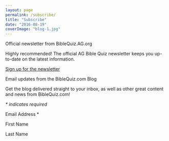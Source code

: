 ```yaml
---
layout: page
permalink: /subscribe/
title: "Subscribe"
date: "2016-08-19"
coverImage: "blog-1.jpg"
---
```


Official newsletter from BibleQuiz.AG.org

Highly recommended! The official AG Bible Quiz newsletter keeps you up-to-date on the latest information.

[Sign up for the newsletter](https://visitor.r20.constantcontact.com/manage/optin?v=001-ABz3XeaHh132UTKsGWuZ5-63JMdqDaqS4QodlV9jrPCC3nATQIPB9wBITQaBkB4gWh86epskfpqNuE8fp037Mq7CO1FCMpmDx2leDpArm5ipLbEoMu5EFQHy74S8MLBvZVIeFtv7to_-DZloaHMnBIwrb2VrOoT)

Email updates from the BibleQuiz.com Blog

Get the blog delivered straight to your inbox, as well as other great content and news from BibleQuiz.com!

_\* indicates required_

Email Address \*  
  

First Name  

Last Name
